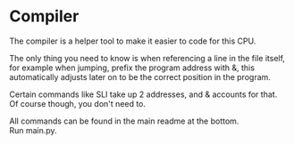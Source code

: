 # Compiler
The compiler is a helper tool to make it easier to code for this CPU.

The only thing you need to know is when referencing a line in the file itself, for example when jumping,
prefix the program address with &, this automatically adjusts later on to be the correct position in the program.

Certain commands like SLI take up 2 addresses, and & accounts for that.   
Of course though, you don't need to.

All commands can be found in the main readme at the bottom.  
Run main.py.